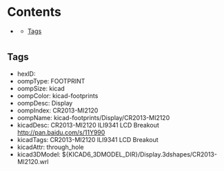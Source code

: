 



Contents
========

* [](#)
	* [Tags](#tags)

# 

## Tags

- hexID: 
- oompType: FOOTPRINT
- oompSize: kicad
- oompColor: kicad-footprints
- oompDesc: Display
- oompIndex: CR2013-MI2120
- oompName: kicad-footprints/Display/CR2013-MI2120
- kicadDesc: CR2013-MI2120 ILI9341 LCD Breakout http://pan.baidu.com/s/11Y990
- kicadTags: CR2013-MI2120 ILI9341 LCD Breakout
- kicadAttr: through_hole
- kicad3DModel: ${KICAD6_3DMODEL_DIR}/Display.3dshapes/CR2013-MI2120.wrl
